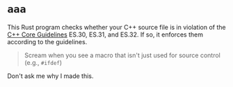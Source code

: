 # `aaa`


This Rust program checks whether your C++ source file is in violation of the [C++ Core Guidelines](https://github.com/isocpp/CppCoreGuidelines/blob/master/CppCoreGuidelines.md#es31-dont-use-macros-for-constants-or-functions) ES.30, ES.31, and ES.32. If so, it enforces them according to the guidelines.

> Scream when you see a macro that isn't just used for source control (e.g., `#ifdef`)

Don't ask me why I made this.
